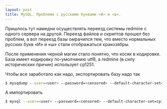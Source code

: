 ```yaml
---
layout: post
title: MySQL. Проблема с русскими буквами «И» и «ш».
---
```


Пришлось тут намедни осуществлять переезд системы redmine с одного сервера на другой. Переезд файлов и скриптов прошел без проблем, а вот переезд базы омрачился тем, что вместо нормальных русских букв «И» и «ш» стали отображаться кракозябры.

После применения черной магии стало понятно, что косяк в кодировке. База имеет кодировку по-умолчанию utf8, а redmine (в силу исторических причин) использует cp1251.

Чтобы все заработало как надо, экспортировать базу надо так

``` bash
$ mysqdump --user=<user> --password=<censored> --default-character-set=cp1251 redmine > redmine.sql
```

А импортировать

``` bash
$ mysql --user=<user> --password=<censored> --default-character-set=cp1251 redmine < redmine.sql
```
